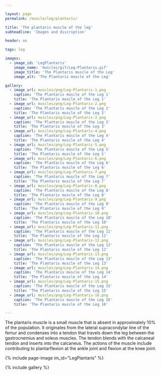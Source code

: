 ```yaml
---

layout: page
permalink: /muscle/leg/plantaris/

title: 'The plantaris muscle of the leg'
subheadline: 'Images and discription'

header: no

tags: leg

images:
  - image_id: 'LegPlantaris'
    image_name: 'muscles/gif/Leg-Plantaris.gif'
    image_title: 'The Plantaris muscle of the Leg'
    image_alt: 'The Plantaris muscle of the Leg' 

gallery:
  - image_url: muscles/png/Leg-Plantaris-1.png
    caption: 'The Plantaris muscle of the Leg 1'
    title: 'The Plantaris muscle of the Leg 1'
  - image_url: muscles/png/Leg-Plantaris-2.png
    caption: 'The Plantaris muscle of the Leg 2'
    title: 'The Plantaris muscle of the Leg 2'
  - image_url: muscles/png/Leg-Plantaris-3.png
    caption: 'The Plantaris muscle of the Leg 3'
    title: 'The Plantaris muscle of the Leg 3'
  - image_url: muscles/png/Leg-Plantaris-4.png
    caption: 'The Plantaris muscle of the Leg 4'
    title: 'The Plantaris muscle of the Leg 4'
  - image_url: muscles/png/Leg-Plantaris-5.png
    caption: 'The Plantaris muscle of the Leg 5'
    title: 'The Plantaris muscle of the Leg 5'
  - image_url: muscles/png/Leg-Plantaris-6.png
    caption: 'The Plantaris muscle of the Leg 6'
    title: 'The Plantaris muscle of the Leg 6'
  - image_url: muscles/png/Leg-Plantaris-7.png
    caption: 'The Plantaris muscle of the Leg 7'
    title: 'The Plantaris muscle of the Leg 7'
  - image_url: muscles/png/Leg-Plantaris-8.png
    caption: 'The Plantaris muscle of the Leg 8'
    title: 'The Plantaris muscle of the Leg 8'
  - image_url: muscles/png/Leg-Plantaris-9.png
    caption: 'The Plantaris muscle of the Leg 9'
    title: 'The Plantaris muscle of the Leg 9'
  - image_url: muscles/png/Leg-Plantaris-10.png
    caption: 'The Plantaris muscle of the Leg 10'
    title: 'The Plantaris muscle of the Leg 10'
  - image_url: muscles/png/Leg-Plantaris-11.png
    caption: 'The Plantaris muscle of the Leg 11'
    title: 'The Plantaris muscle of the Leg 11'
  - image_url: muscles/png/Leg-Plantaris-12.png
    caption: 'The Plantaris muscle of the Leg 12'
    title: 'The Plantaris muscle of the Leg 12'
  - image_url: muscles/png/Leg-Plantaris-13.png
    caption: 'The Plantaris muscle of the Leg 13'
    title: 'The Plantaris muscle of the Leg 13'
  - image_url: muscles/png/Leg-Plantaris-14.png
    caption: 'The Plantaris muscle of the Leg 14'
    title: 'The Plantaris muscle of the Leg 14'
  - image_url: muscles/png/Leg-Plantaris-15.png
    caption: 'The Plantaris muscle of the Leg 15'
    title: 'The Plantaris muscle of the Leg 15'
  - image_url: muscles/png/Leg-Plantaris-16.png
    caption: 'The Plantaris muscle of the Leg 16'
    title: 'The Plantaris muscle of the Leg 16'

---
```


The plantaris muscle is a small muscle that is absent in approximately 10% of the population. It originates from the lateral supracondylar line of the femur and condenses into a tendon that travels down the leg between the gastrocnemius and soleus muscles. The tendon blends with the calcaneal tendon and inserts into the calcaneus. The actions of the muscle include contributing to plantarflexion at the ankle joint and flexion at the knee joint.

{% include page-image im_id="LegPlantaris" %}

{% include gallery %}